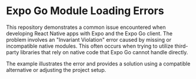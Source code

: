 # Expo Go Module Loading Errors

This repository demonstrates a common issue encountered when developing React Native apps with Expo and the Expo Go client.  The problem involves an "Invariant Violation" error caused by missing or incompatible native modules.  This often occurs when trying to utilize third-party libraries that rely on native code that Expo Go cannot handle directly. 

The example illustrates the error and provides a solution using a compatible alternative or adjusting the project setup.